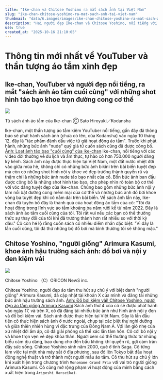 ```yaml
---
title: "Ike-chan và Chitose Yoshino ra mắt sách ảnh tại Việt Nam"
slug: "ike-chan-chitose-yoshino-ra-mat-sach-anh-tai-viet-nam"
thumbnail: "data/6.images/images/ike-chan-chitose-yoshino-ra-mat-sach-anh-tai-viet-nam.webp"
description: "Hai người đẹp Ike-chan và Chitose Yoshino, nổi tiếng với vai trò YouTuber và thần tượng áo tắm, vừa ra mắt sách ảnh mới với nhiều khoảnh khắc táo bạo, được thực hiện tại Việt Nam."
use: true
created_at: "2025-10-16 21:10:05"
---
```


# Thông tin mới nhất về YouTuber và thần tượng áo tắm xinh đẹp

## Ike-chan, YouTuber và người đẹp nổi tiếng, ra mắt "sách ảnh áo tắm cuối cùng" với những shot hình táo bạo khoe trọn đường cong cơ thể

![](/images/20251016-11685290-yorozuns-000-1-view.webp)

Từ sách ảnh áo tắm của Ike-chan Ⓒ Sato Hiroyuki／Kodansha

Ike-chan, một thần tượng áo tắm kiêm YouTuber nổi tiếng, gần đây đã thông báo sẽ phát hành sách ảnh (chưa có tên, của Kodansha) vào ngày 10 tháng 12, đây là "tác phẩm đánh dấu việc từ giã hoạt động áo tắm". Trước khi phát hành, những bức ảnh "nude" quý giá từ cuốn sách cũng đã được công bố.
[Ảnh: Loạt ảnh táo bạo "cuối cùng" của Ike-chan](https://yorozoonews.jp/article/16085067?p=30098939&ro=16085067&ri=0)
Ike-chan, nổi tiếng với các video đời thường về du lịch và ẩm thực, tự hào có hơn 750.000 người đăng ký kênh. Sách ảnh này được thực hiện tại Việt Nam, một đất nước nhiệt đới vào giữa mùa hè, không chỉ có những bức ảnh bikini trên bãi biển tuyệt đẹp mà còn có những shot hình nội y khoe vẻ đẹp trưởng thành quyến rũ và thậm chí là những bức ảnh nude táo bạo nhất của cô.
Bốn bức ảnh ban đầu được công bố là những shot hình táo bạo, cho phép nhìn rõ toàn bộ cơ thể với vóc dáng tuyệt đẹp của Ike-chan. Chúng bao gồm những bức ảnh nội y làm nổi bật đường cong mềm mại của cơ thể và những bức ảnh đồ bơi khoe vòng ba tuyệt đẹp khi cô nằm dài trên bãi biển.
Về sách ảnh lần này, Ike-chan đã tuyên bố đây là thành quả của hoạt động áo tắm của cô: "Tôi đã hoạt động trong lĩnh vực áo tắm khoảng ba năm rưỡi kể từ năm 2022. Đây là sách ảnh áo tắm cuối cùng của tôi. Tôi rất vui nếu các bạn có thể thưởng thức sự thay đổi của tôi khi đã trưởng thành hơn rất nhiều so với thời kỳ đầu." Cô còn hé lộ rằng cuốn sách có nhiều điểm nhấn đặc biệt: "Vì đây là lần cuối cùng, tôi đã thử những bộ đồ bơi mà bình thường tôi sẽ không mặc."

## Chitose Yoshino, "người giống" Arimura Kasumi, khoe ảnh hậu trường sách ảnh: đồ bơi và nội y đen kiệm vải

![](/images/20251016-00000364-oric-000-7-view.webp)

Chitose Yoshino （C）ORICON NewS inc.

Chitose Yoshino, người đẹp áo tắm thu hút sự chú ý với biệt danh "người giống" Arimura Kasumi, đã cập nhật tài khoản X của mình và đăng tải những bức ảnh hậu trường sách ảnh.
[Ảnh: Đồ bơi kiệm vải! Chitose Yoshino, người đẹp áo tắm giống Arimura Kasumi](https://www.oricon.co.jp/news/2412594/photo/2/?anc=205&utm_source=headlines.yahoo.co.jp&utm_content=%2Fhl%3Fa%3D20251016-00000364-oric-ent&utm_medium=referral)
Sách ảnh thứ 4 của cô sẽ được phát hành vào ngày 17, và trên X, cô đã đăng tải nhiều bức ảnh như hình ảnh nội y đen và đồ bơi kiệm vải.
Sách ảnh được thực hiện tại Việt Nam. Đây là lần đầu tiên cô thực hiện sách ảnh ở nước ngoài, chụp tại các biệt thự nghỉ dưỡng và giữa thiên nhiên hùng vĩ đặc trưng của Đông Nam Á. Với làn gió nhẹ của xứ nhiệt đới ấm áp, cô đã giải phóng cả thể xác lẫn tâm hồn. Cô cởi bỏ nội y và khoe trọn vẹn vẻ đẹp khỏa thân. Người xem có thể thưởng thức từ những biểu cảm dịu dàng, bao dung cho đến bầu không khí quyến rũ, gợi cảm tràn đầy sức sống.
Chitose Yoshino sinh năm 2000, quê ở tỉnh Saga. Cô từng làm việc tại một nhà máy sắt ở địa phương, sau đó lên Tokyo bắt đầu hoạt động nghệ thuật và trở thành một người mẫu áo tắm. Cô thu hút sự chú ý lớn khi xuất hiện trong chương trình `Monomane Grand Prix` với vai trò người giống Arimura Kasumi. Cô cũng mở rộng phạm vi hoạt động của mình bằng cách xuất hiện trong `Ariyoshi Hanseikai`.